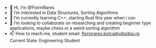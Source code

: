 - 👋 Hi, I’m @FlorinRares
- 👀 I’m interested in Data Structures, Sorting Algorithms
- 🌱 I’m currently learning C++, starting Rust this year when i can
- 💞️ I’m looking to collaborate on researching and creating beginner type applications, maybe chess or a weird sorting algorithm
- 📫 How to reach me, student email: florinrares.bolca@ulbsibiu.ro
Current State: Engineering Student
<!---
FlorinRares/FlorinRares is a ✨ special ✨ repository because its `README.md` (this file) appears on your GitHub profile.
You can click the Preview link to take a look at your changes.
--->
